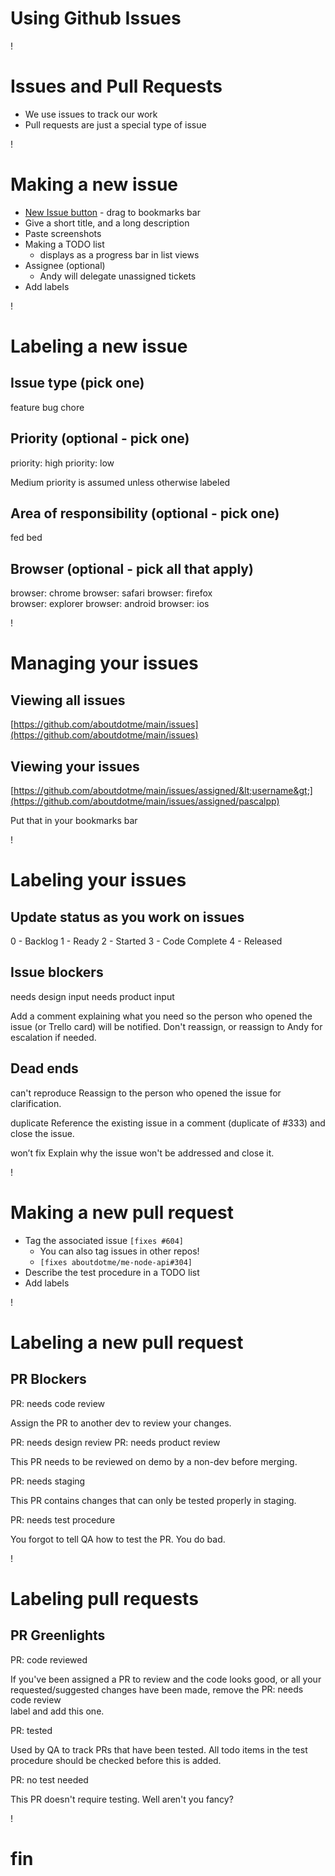 # Using Github Issues

!

# Issues and Pull Requests

- We use issues to track our work
- Pull requests are just a special type of issue

!

# Making a new issue

- [New Issue button](https://github.com/aboutdotme/main/issues) - drag to bookmarks bar
- Give a short title, and a long description
- Paste screenshots
- Making a TODO list
	- displays as a progress bar in list views
- Assignee (optional)
	- Andy will delegate unassigned tickets
- Add labels

!


# Labeling a new issue

## Issue type (pick one)

<span class="label feature">feature</span> <span class="label bug">bug</span> <span class="label chore">chore</span>

## Priority (optional - pick one)

<span class="label priority-high">priority: high</span> <span class="label priority-low">priority: low</span>

Medium priority is assumed unless otherwise labeled

## Area of responsibility (optional - pick one)

<span class="label fed">fed</span> <span class="label bed">bed</span>

## Browser (optional - pick all that apply)

<span class="label browser">browser: chrome</span>
<span class="label browser">browser: safari</span>
<span class="label browser">browser: firefox</span><br>
<span class="label browser">browser: explorer</span>
<span class="label browser">browser: android</span>
<span class="label browser">browser: ios</span>

!

# Managing your issues

## Viewing all issues

[https://github.com/aboutdotme/main/issues](https://github.com/aboutdotme/main/issues)

## Viewing your issues

[https://github.com/aboutdotme/main/issues/assigned/&lt;username&gt;](https://github.com/aboutdotme/main/issues/assigned/pascalpp)

Put that in your bookmarks bar

!

# Labeling your issues

## Update status as you work on issues

<span class="label status">0 - Backlog</span>
<span class="label status">1 - Ready</span>
<span class="label status">2 - Started</span>
<span class="label status">3 - Code Complete</span>
<span class="label status">4 - Released</span>

## Issue blockers

<span class="label issue-blocker">needs design input</span>
<span class="label issue-blocker">needs product input</span>

Add a comment explaining what you need so the person who opened the issue (or Trello card) will be notified. Don't reassign, or reassign to Andy for escalation if needed.

## Dead ends

<span class="label issue-deadend">can't reproduce</span> Reassign to the person who opened the issue for clarification.

<span class="label issue-deadend">duplicate</span> Reference the existing issue in a comment (duplicate of #333) and close the issue.

<span class="label issue-deadend">won’t fix</span> Explain why the issue won't be addressed and close it.

!

# Making a new pull request

- Tag the associated issue `[fixes #604]`
	- You can also tag issues in other repos!
	- `[fixes aboutdotme/me-node-api#304]`
- Describe the test procedure in a TODO list
- Add labels

!

# Labeling a new pull request

## PR Blockers

<span class="label pr-blocker">PR: needs code review</span>

Assign the PR to another dev to review your changes.

<span class="label pr-blocker">PR: needs design review</span>
<span class="label pr-blocker">PR: needs product review</span>

This PR needs to be reviewed on demo by a non-dev before merging.

<span class="label pr-blocker">PR: needs staging</span>

This PR contains changes that can only be tested properly in staging.

<span class="label pr-blocker">PR: needs test procedure</span>

You forgot to tell QA how to test the PR. You do bad.

!

# Labeling pull requests

## PR Greenlights

<span class="label pr-greenlight">PR: code reviewed</span>

If you've been assigned a PR to review and the code looks good, or all your<br>requested/suggested changes have been made, remove the <span class="label pr-blocker" style="position:relative;top:-1px;">PR: needs code review</span><br>label and add this one.

<span class="label pr-greenlight">PR: tested</span>

Used by QA to track PRs that have been tested. All todo items in the test procedure should be checked before this is added.

<span class="label pr-greenlight">PR: no test needed</span>

This PR doesn't require testing. Well aren't you fancy?

!

# fin
